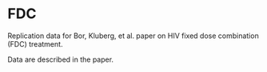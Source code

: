 # FDC
Replication data for Bor, Kluberg, et al. paper on HIV fixed dose combination (FDC) treatment.

Data are described in the paper.
